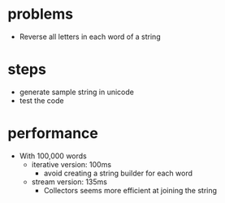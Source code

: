 # problems
- Reverse all letters in each word of a string
# steps
- generate sample string in unicode
- test the code
# performance
- With 100,000 words
  - iterative version: 100ms
    - avoid creating a string builder for each word
  - stream version: 135ms
    - Collectors seems more efficient at joining the string
